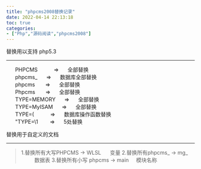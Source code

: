 ```yaml
---
title: "phpcms2008替换记录"
date: 2022-04-14 22:13:18
toc: true
categories:
- ["Php","源码阅读","phpcms2008"]
---
```


替换用以支持 php5.3

---


      PHPCMS           =>      全部替换 <br />      phpcms_      =>      数据库全部替换 <br />      phpcms       =>      全部替换 <br />      Phpcms       =>      全部替换 <br />      TYPE=MEMORY      =>      全部替换 <br />      TYPE=MyISAM      =>      全部替换 <br />      TYPE=(           =>      数据库操作函数替换 <br />      "TYPE=\\1        =>      5处替换 

替换用于自定义的文档       

---

> 1.替换所有大写PHPCMS -> WLSL      变量 
> 2.替换所有phpcms_ -> mg_          数据表 
> 3.替换所有小写 phpcms -> main     模块名称

